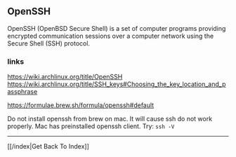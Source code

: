 ## OpenSSH

OpenSSH (OpenBSD Secure Shell) is a set of computer programs providing
encrypted communication sessions over a computer network using the Secure
Shell (SSH) protocol.

### links

https://wiki.archlinux.org/title/OpenSSH
https://wiki.archlinux.org/title/SSH_keys#Choosing_the_key_location_and_passphrase

https://formulae.brew.sh/formula/openssh#default

Do not install openssh from brew on mac. It will cause ssh do not work
properly. Mac has preinstalled openssh client. Try:
`ssh -V`

---

[[/index|Get Back To Index]]
